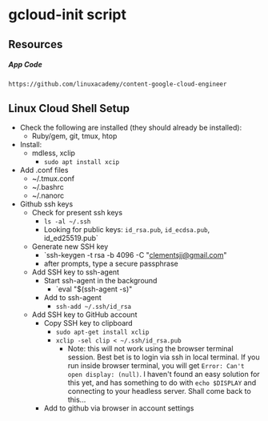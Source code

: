 # gcloud-init script

## Resources
##### App Code
`https://github.com/linuxacademy/content-google-cloud-engineer`

## Linux Cloud Shell Setup
- Check the following are installed (they should already be installed):
  - Ruby/gem, git, tmux, htop
- Install:
  - mdless, xclip
  	- `sudo apt install xcip`
- Add .conf files
  - ~/.tmux.conf
  - ~/.bashrc
  - ~/.nanorc
- Github ssh keys
  - Check for present ssh keys
	- `ls -al ~/.ssh`
	- Looking for public keys: `id_rsa.pub`, `id_ecdsa.pub`, id_ed25519.pub`
  - Generate new SSH key
	- `ssh-keygen -t rsa -b 4096 -C "clementsjj@gmail.com"
	- after prompts, type a secure passphrase
  - Add SSH key to ssh-agent
	- Start ssh-agent in the background
		- `eval "$(ssh-agent -s)"
	- Add to ssh-agent
		- `ssh-add ~/.ssh/id_rsa`
  - Add SSH key to GitHub account
	- Copy SSH key to clipboard
		- `sudo apt-get install xclip`
		- `xclip -sel clip < ~/.ssh/id_rsa.pub`
			- Note: this will not work using the browser terminal session. Best bet is to login via ssh in local terminal. If you run inside browser terminal, you will get `Error: Can't open display: (null)`. I haven't found an easy solution for this yet, and has something to do with `echo $DISPLAY` and connecting to your headless server. Shall come back to this...
	- Add to github via browser in account settings



		

